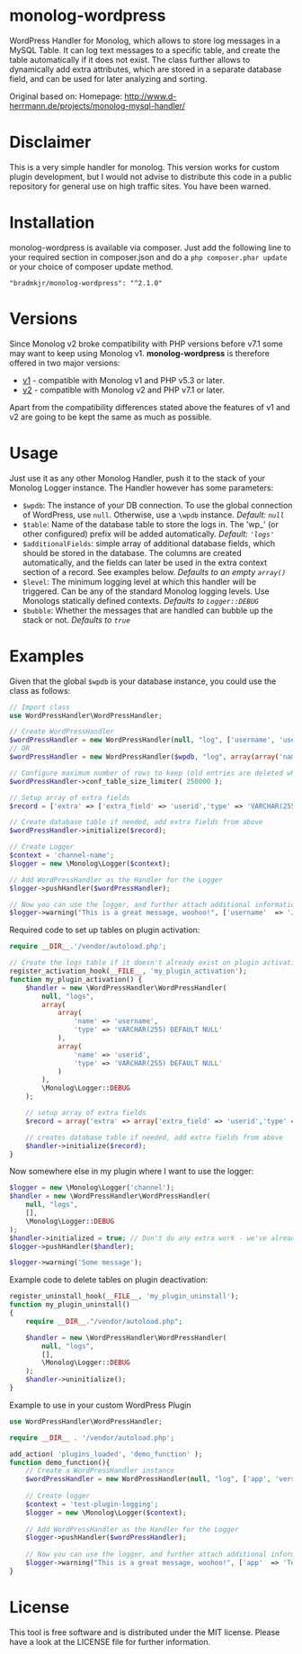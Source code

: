 monolog-wordpress
=============

WordPress Handler for Monolog, which allows to store log messages in a MySQL Table.
It can log text messages to a specific table, and create the table automatically if it does not exist.
The class further allows to dynamically add extra attributes, which are stored in a separate database field, and can be used for later analyzing and sorting.

Original based on:
Homepage: http://www.d-herrmann.de/projects/monolog-mysql-handler/

# Disclaimer
This is a very simple handler for monolog. This version works for custom plugin development, but I would not advise to distribute this code in a public repository for general use on high traffic sites. You have been warned.

# Installation
monolog-wordpress is available via composer. Just add the following line to your required section in composer.json and do a `php composer.phar update` or your choice of composer update method.

```
"bradmkjr/monolog-wordpress": "^2.1.0"
```

# Versions
Since Monolog v2 broke compatibility with PHP versions before v7.1 some may want to keep using Monolog v1. **monolog-wordpress** is therefore offered in two major versions:
* [v1](https://github.com/bradmkjr/monolog-wordpress/tree/v1) - compatible with Monolog v1 and PHP v5.3 or later.
* [v2](https://github.com/bradmkjr/monolog-wordpress/tree/master) - compatible with Monolog v2 and PHP v7.1 or later.

Apart from the compatibility differences stated above the features of v1 and v2 are going to be kept the same as much as possible.

# Usage
Just use it as any other Monolog Handler, push it to the stack of your Monolog Logger instance. The Handler however has some parameters:

- `$wpdb`: The instance of your DB connection. To use the global connection of WordPress, use `null`. Otherwise, use a `\wpdb` instance. _Default: `null`_
- `$table`:  Name of the database table to store the logs in. The 'wp_' (or other configured) prefix will be added automatically. _Default: `'logs'`_
- `$additionalFields`: simple array of additional database fields, which should be stored in the database. The columns are created automatically, and the fields can later be used in the extra context section of a record. See examples below. _Defaults to an empty `array()`_
- `$level`: The minimum logging level at which this handler will be triggered. Can be any of the standard Monolog logging levels. Use Monologs statically defined contexts. _Defaults to `Logger::DEBUG`_
- `$bubble`: Whether the messages that are handled can bubble up the stack or not. _Defaults to `true`_

# Examples
Given that the global `$wpdb` is your database instance, you could use the class as follows:

```php
// Import class
use WordPressHandler\WordPressHandler;

// Create WordPressHandler
$wordPressHandler = new WordPressHandler(null, "log", ['username', 'userid'], \Monolog\Logger::DEBUG);
// OR
$wordPressHandler = new WordPressHandler($wpdb, "log", array(array('name' => 'username','type' => 'VARCHAR(255) DEFAULT NULL'), array('name' => 'userid','type' => 'VARCHAR(255) DEFAULT NULL')), \Monolog\Logger::DEBUG);

// Configure maximum number of rows to keep (old entries are deleted when reached)
$wordPressHandler->conf_table_size_limiter( 250000 );

// Setup array of extra fields
$record = ['extra' => ['extra_field' => 'userid','type' => 'VARCHAR(255) DEFAULT NULL']];

// Create database table if needed, add extra fields from above
$wordPressHandler->initialize($record);

// Create Logger
$context = 'channel-name';
$logger = new \Monolog\Logger($context);

// Add WordPressHandler as the Handler for the Logger
$logger->pushHandler($wordPressHandler);

// Now you can use the logger, and further attach additional information
$logger->warning("This is a great message, woohoo!", ['username'  => 'John Doe', 'userid'  => 245]);
```

Required code to set up tables on plugin activation:

```php
require __DIR__.'/vendor/autoload.php';

// Create the logs table if it doesn't already exist on plugin activation
register_activation_hook(__FILE__, 'my_plugin_activation');
function my_plugin_activation() {
    $handler = new \WordPressHandler\WordPressHandler(
        null, "logs",
        array(
            array(
                'name' => 'username',
                'type' => 'VARCHAR(255) DEFAULT NULL'
            ),
            array(
                'name' => 'userid',
                'type' => 'VARCHAR(255) DEFAULT NULL'
            )
        ),
        \Monolog\Logger::DEBUG
    );

    // setup array of extra fields
	$record = array('extra' => array('extra_field' => 'userid','type' => 'VARCHAR(255) DEFAULT NULL'));

    // creates database table if needed, add extra fields from above
    $handler->initialize($record);
}
```

Now somewhere else in my plugin where I want to use the logger:
```php
$logger = new \Monolog\Logger('channel');
$handler = new \WordPressHandler\WordPressHandler(
    null, "logs",
    [],
    \Monolog\Logger::DEBUG
);
$handler->initialized = true; // Don't do any extra work - we've already done it.
$logger->pushHandler($handler);

$logger->warning('Some message');
```

Example code to delete tables on plugin deactivation:

```php
register_uninstall_hook(__FILE__, 'my_plugin_uninstall');
function my_plugin_uninstall()
{
    require __DIR__."/vendor/autoload.php";

    $handler = new \WordPressHandler\WordPressHandler(
        null, "logs",
        [],
        \Monolog\Logger::DEBUG
    );
    $handler->uninitialize();
}
```


Example to use in your custom WordPress Plugin

```php
use WordPressHandler\WordPressHandler;

require __DIR__ . '/vendor/autoload.php';

add_action( 'plugins_loaded', 'demo_function' );
function demo_function(){
    // Create a WordPressHandler instance
    $wordPressHandler = new WordPressHandler(null, "log", ['app', 'version'], \Monolog\Logger::DEBUG);
    
    // Create logger
    $context = 'test-plugin-logging';
    $logger = new \Monolog\Logger($context);
    
    // Add WordPressHandler as the Handler for the Logger
    $logger->pushHandler($wordPressHandler);
    
    // Now you can use the logger, and further attach additional information
    $logger->warning("This is a great message, woohoo!", ['app'  => 'Test Plugin', 'version'  => '2.4.5']);
}
```

# License
This tool is free software and is distributed under the MIT license. Please have a look at the LICENSE file for further information.
